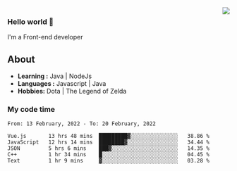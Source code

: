 <img align='right' src="https://github-readme-stats.vercel.app/api?username=jumodada&show_icons=true&theme=vue">

### Hello world 👋

I'm a Front-end developer 
    
## About
-  **Learning :** Java | NodeJs
-  **Languages :** Javascript | Java
-  **Hobbies:** Dota | The Legend of Zelda

### My code time

<!--START_SECTION:waka-->
```text
From: 13 February, 2022 - To: 20 February, 2022

Vue.js       13 hrs 48 mins  █████████▓░░░░░░░░░░░░░░░   38.86 % 
JavaScript   12 hrs 14 mins  ████████▓░░░░░░░░░░░░░░░░   34.44 % 
JSON         5 hrs 6 mins    ███▓░░░░░░░░░░░░░░░░░░░░░   14.35 % 
C++          1 hr 34 mins    █░░░░░░░░░░░░░░░░░░░░░░░░   04.45 % 
Text         1 hr 9 mins     ▓░░░░░░░░░░░░░░░░░░░░░░░░   03.28 % 
```
<!--END_SECTION:waka-->
